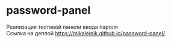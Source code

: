 # password-panel
Реализация тестовой панели ввода пароля<br>
Ссылка на деплой https://mikaleinik.github.io/password-panel/
